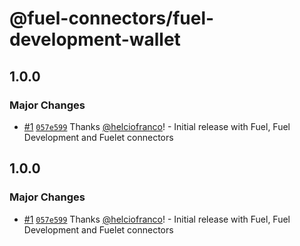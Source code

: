 # @fuel-connectors/fuel-development-wallet

## 1.0.0

### Major Changes

- [#1](https://github.com/FuelLabs/fuel-connectors/pull/1) [`057e599`](https://github.com/FuelLabs/fuel-connectors/commit/057e59975e78113121e1684ecbdd0cded1e6ebed) Thanks [@helciofranco](https://github.com/helciofranco)! - Initial release with Fuel, Fuel Development and Fuelet connectors

## 1.0.0

### Major Changes

- [#1](https://github.com/FuelLabs/fuel-connectors/pull/1) [`057e599`](https://github.com/FuelLabs/fuel-connectors/commit/057e59975e78113121e1684ecbdd0cded1e6ebed) Thanks [@helciofranco](https://github.com/helciofranco)! - Initial release with Fuel, Fuel Development and Fuelet connectors

